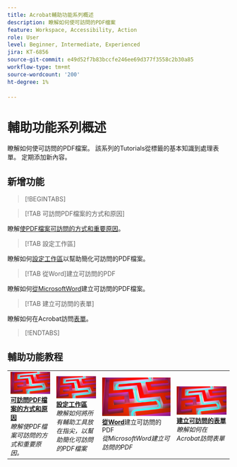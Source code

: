 ```yaml
---
title: Acrobat輔助功能系列概述
description: 瞭解如何使可訪問的PDF檔案
feature: Workspace, Accessibility, Action
role: User
level: Beginner, Intermediate, Experienced
jira: KT-6856
source-git-commit: e49d52f7b83bccfe246ee69d377f3558c2b30a85
workflow-type: tm+mt
source-wordcount: '200'
ht-degree: 1%

---
```


# 輔助功能系列概述

瞭解如何使可訪問的PDF檔案。 該系列的Tutorials從標籤的基本知識到處理表單。 定期添加新內容。

## 新增功能

>[!BEGINTABS]

>[!TAB 可訪問PDF檔案的方式和原因]

瞭解[使PDF檔案可訪問的方式和重要原因](how-why-accessible-pdf.md)。

>[!TAB 設定工作區]

瞭解如何[設定工作區](set-up-workspace.md)以幫助簡化可訪問的PDF檔案。

>[!TAB 從Word]建立可訪問的PDF

瞭解如何[從MicrosoftWord](create-accessible-from-word.md)建立可訪問的PDF檔案。

>[!TAB 建立可訪問的表單]

瞭解如何在Acrobat訪問[表單](create-accessible-forms.md)。

>[!ENDTABS]

## 輔助功能教程

<table style="table-layout:fixed">
<tr>
  <td>
    <a href="how-why-accessible-pdf.md">
      <img alt="可訪問的PDF檔案的方式和原因" src="../assets/accessibility-series-2025.png" />
    </a>
    <div>
    <a href="how-why-accessible-pdf.md"><strong>可訪問PDF檔案的方式和原因</strong></a>
    </div>
    <em>瞭解使PDF檔案可訪問的方式和重要原因。</em>
    <br>
  </td>
  <td>
    <a href="set-up-workspace.md">
      <img alt="設定工作區" src="../assets/accessibility-series-2025.png" />
    </a>
    <div>
    <a href="set-up-workspace.md"><strong>設定工作區</strong></a>
    </div>
    <em>瞭解如何將所有輔助工具放在指尖，以幫助簡化可訪問的PDF檔案</em>
    <br>
  </td>
  <td>
    <a href="create-accessible-from-word.md">
      <img alt="從Word建立可訪問的PDF" src="../assets/accessibility-series-2025.png" />
    </a>
    <div>
    <a href="create-accessible-from-word.md"><strong>從Word</strong></a>建立可訪問的PDF
    </div>
    <em>從MicrosoftWord建立可訪問的PDF</em>
    <br>
  </td>
  <td>
    <a href="create-accessible-forms.md">
      <img alt="建立可訪問的表單" src="../assets/accessibility-series-2025.png" />
    </a>
    <div>
    <a href="create-accessible-forms.md"><strong>建立可訪問的表單</strong></a>
    </div>
    <em>瞭解如何在Acrobat訪問表單</em>
    <br>
  </td>
</tr>
</table>
